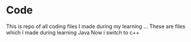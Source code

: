# Code
This is repo of all coding files I made during my learning ...
These are files which I made during learning Java
Now i switch to c++
